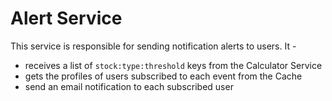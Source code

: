 # Alert Service

This service is responsible for sending notification alerts to users. It - 

- receives a list of `stock:type:threshold` keys from the Calculator Service
- gets the profiles of users subscribed to each event from the Cache
- send an email notification to each subscribed user

